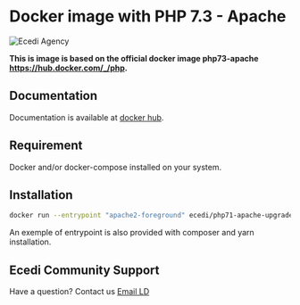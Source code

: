 # Docker image with PHP 7.3 - Apache

![Ecedi Agency](https://www.ecedi.fr/theme/images/logo-ecedi-top.png)

**This is image is based on the official docker image php73-apache <https://hub.docker.com/_/php>.**

## Documentation

Documentation is available at [docker hub](https://hub.docker.com/r/ecedi/php71-apache-upgraded).

## Requirement

Docker and/or docker-compose installed on your system.

## Installation

```bash
docker run --entrypoint "apache2-foreground" ecedi/php71-apache-upgraded
```
An exemple of entrypoint is also provided with composer and yarn installation.

## Ecedi Community Support

Have a question?  Contact us [Email LD](mailto:ld@ecedi.fr)
